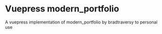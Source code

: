 # Vuepress modern_portfolio
A vuepress implementation of modern_portfolio by bradtraversy to personal use
